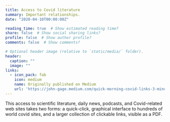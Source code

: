 ```yaml
---
title: Access to Covid literature
summary: Important relationships.
date: "2020-04-10T00:00:00Z"

reading_time: true  # Show estimated reading time?
share: false  # Show social sharing links?
profile: false  # Show author profile?
comments: false  # Show comments?

# Optional header image (relative to `static/media/` folder).
header:
  caption: ""
  image: ""
links:
  - icon_pack: fab
    icon: medium
    name: Originally published on Medium
    url: 'https://john-gage.medium.com/quick-morning-covid-links-3-minutes-to-catch-up-4e8d9c0f3176'
---
```

This access to scientific literature, daily news, podcasts, and Covid-related web sites takes two forms: a quick-click, graphical interface to hundreds of world covid sites, and a larger collection of clickable links, visible as a PDF.
